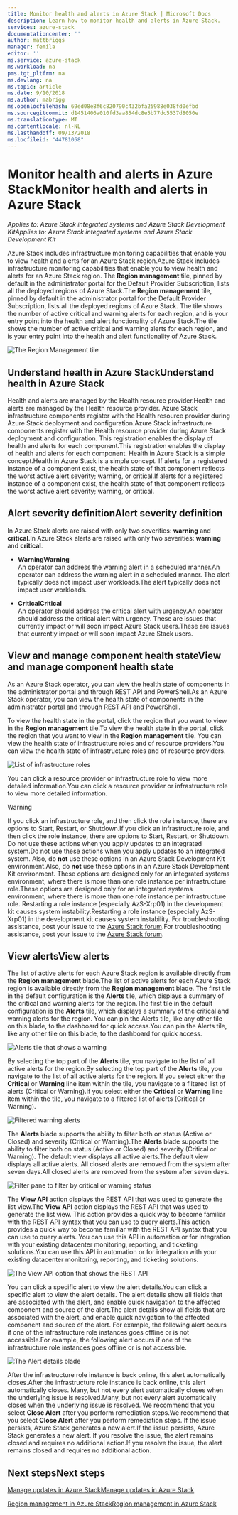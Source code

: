 ```yaml
---
title: Monitor health and alerts in Azure Stack | Microsoft Docs
description: Learn how to monitor health and alerts in Azure Stack.
services: azure-stack
documentationcenter: ''
author: mattbriggs
manager: femila
editor: ''
ms.service: azure-stack
ms.workload: na
pms.tgt_pltfrm: na
ms.devlang: na
ms.topic: article
ms.date: 9/10/2018
ms.author: mabrigg
ms.openlocfilehash: 69ed08e8f6c820790c432bfa25988e038fd0efbd
ms.sourcegitcommit: d1451406a010fd3aa854dc8e5b77dc5537d8050e
ms.translationtype: MT
ms.contentlocale: nl-NL
ms.lasthandoff: 09/13/2018
ms.locfileid: "44781058"
---
```

# <a name="monitor-health-and-alerts-in-azure-stack"></a><span data-ttu-id="8e0d8-103">Monitor health and alerts in Azure Stack</span><span class="sxs-lookup"><span data-stu-id="8e0d8-103">Monitor health and alerts in Azure Stack</span></span>

<span data-ttu-id="8e0d8-104">*Applies to: Azure Stack integrated systems and Azure Stack Development Kit*</span><span class="sxs-lookup"><span data-stu-id="8e0d8-104">*Applies to: Azure Stack integrated systems and Azure Stack Development Kit*</span></span>

<span data-ttu-id="8e0d8-105">Azure Stack includes infrastructure monitoring capabilities that enable you to view health and alerts for an Azure Stack region.</span><span class="sxs-lookup"><span data-stu-id="8e0d8-105">Azure Stack includes infrastructure monitoring capabilities that enable you to view health and alerts for an Azure Stack region.</span></span> <span data-ttu-id="8e0d8-106">The **Region management** tile, pinned by default in the administrator portal for the Default Provider Subscription, lists all the deployed regions of Azure Stack.</span><span class="sxs-lookup"><span data-stu-id="8e0d8-106">The **Region management** tile, pinned by default in the administrator portal for the Default Provider Subscription, lists all the deployed regions of Azure Stack.</span></span> <span data-ttu-id="8e0d8-107">The tile shows the number of active critical and warning alerts for each region, and is your entry point into the health and alert functionality of Azure Stack.</span><span class="sxs-lookup"><span data-stu-id="8e0d8-107">The tile shows the number of active critical and warning alerts for each region, and is your entry point into the health and alert functionality of Azure Stack.</span></span>

 ![The Region Management tile](media/azure-stack-monitor-health/image1.png)

 ## <a name="understand-health-in-azure-stack"></a><span data-ttu-id="8e0d8-109">Understand health in Azure Stack</span><span class="sxs-lookup"><span data-stu-id="8e0d8-109">Understand health in Azure Stack</span></span>

 <span data-ttu-id="8e0d8-110">Health and alerts are managed by the Health resource provider.</span><span class="sxs-lookup"><span data-stu-id="8e0d8-110">Health and alerts are managed by the Health resource provider.</span></span> <span data-ttu-id="8e0d8-111">Azure Stack infrastructure components register with the Health resource provider during Azure Stack deployment and configuration.</span><span class="sxs-lookup"><span data-stu-id="8e0d8-111">Azure Stack infrastructure components register with the Health resource provider during Azure Stack deployment and configuration.</span></span> <span data-ttu-id="8e0d8-112">This registration enables the display of health and alerts for each component.</span><span class="sxs-lookup"><span data-stu-id="8e0d8-112">This registration enables the display of health and alerts for each component.</span></span> <span data-ttu-id="8e0d8-113">Health in Azure Stack is a simple concept.</span><span class="sxs-lookup"><span data-stu-id="8e0d8-113">Health in Azure Stack is a simple concept.</span></span> <span data-ttu-id="8e0d8-114">If alerts for a registered instance of a component exist, the health state of that component reflects the worst active alert severity; warning, or critical.</span><span class="sxs-lookup"><span data-stu-id="8e0d8-114">If alerts for a registered instance of a component exist, the health state of that component reflects the worst active alert severity; warning, or critical.</span></span>

## <a name="alert-severity-definition"></a><span data-ttu-id="8e0d8-115">Alert severity definition</span><span class="sxs-lookup"><span data-stu-id="8e0d8-115">Alert severity definition</span></span>

<span data-ttu-id="8e0d8-116">In Azure Stack alerts are raised with only two severities: **warning** and **critical**.</span><span class="sxs-lookup"><span data-stu-id="8e0d8-116">In Azure Stack alerts are raised with only two severities: **warning** and **critical**.</span></span>

- <span data-ttu-id="8e0d8-117">**Warning**</span><span class="sxs-lookup"><span data-stu-id="8e0d8-117">**Warning**</span></span>  
  <span data-ttu-id="8e0d8-118">An operator can address the warning alert in a scheduled manner.</span><span class="sxs-lookup"><span data-stu-id="8e0d8-118">An operator can address the warning alert in a scheduled manner.</span></span> <span data-ttu-id="8e0d8-119">The alert typically does not impact user workloads.</span><span class="sxs-lookup"><span data-stu-id="8e0d8-119">The alert typically does not impact user workloads.</span></span>

- <span data-ttu-id="8e0d8-120">**Critical**</span><span class="sxs-lookup"><span data-stu-id="8e0d8-120">**Critical**</span></span>  
  <span data-ttu-id="8e0d8-121">An operator should address the critical alert with urgency.</span><span class="sxs-lookup"><span data-stu-id="8e0d8-121">An operator should address the critical alert with urgency.</span></span> <span data-ttu-id="8e0d8-122">These are issues that currently impact or will soon impact Azure Stack users.</span><span class="sxs-lookup"><span data-stu-id="8e0d8-122">These are issues that currently impact or will soon impact Azure Stack users.</span></span> 

 
 ## <a name="view-and-manage-component-health-state"></a><span data-ttu-id="8e0d8-123">View and manage component health state</span><span class="sxs-lookup"><span data-stu-id="8e0d8-123">View and manage component health state</span></span>
 
 <span data-ttu-id="8e0d8-124">As an Azure Stack operator, you can view the health state of components in the administrator portal and through REST API and PowerShell.</span><span class="sxs-lookup"><span data-stu-id="8e0d8-124">As an Azure Stack operator, you can view the health state of components in the administrator portal and through REST API and PowerShell.</span></span>
 
<span data-ttu-id="8e0d8-125">To view the health state in the portal, click the region that you want to view in the **Region management** tile.</span><span class="sxs-lookup"><span data-stu-id="8e0d8-125">To view the health state in the portal, click the region that you want to view in the **Region management** tile.</span></span> <span data-ttu-id="8e0d8-126">You can view the health state of infrastructure roles and of resource providers.</span><span class="sxs-lookup"><span data-stu-id="8e0d8-126">You can view the health state of infrastructure roles and of resource providers.</span></span>

![List of infrastructure roles](media/azure-stack-monitor-health/image2.png)

<span data-ttu-id="8e0d8-128">You can click a resource provider or infrastructure role to view more detailed information.</span><span class="sxs-lookup"><span data-stu-id="8e0d8-128">You can click a resource provider or infrastructure role to view more detailed information.</span></span>

> [!WARNING]  
> <span data-ttu-id="8e0d8-129">If you click an infrastructure role, and then click the role instance, there are options to Start, Restart, or Shutdown.</span><span class="sxs-lookup"><span data-stu-id="8e0d8-129">If you click an infrastructure role, and then click the role instance, there are options to Start, Restart, or Shutdown.</span></span> <span data-ttu-id="8e0d8-130">Do not use these actions when you apply updates to an integrated system.</span><span class="sxs-lookup"><span data-stu-id="8e0d8-130">Do not use these actions when you apply updates to an integrated system.</span></span> <span data-ttu-id="8e0d8-131">Also, do **not** use these options in an Azure Stack Development Kit environment.</span><span class="sxs-lookup"><span data-stu-id="8e0d8-131">Also, do **not** use these options in an Azure Stack Development Kit environment.</span></span> <span data-ttu-id="8e0d8-132">These options are designed only for an integrated systems environment, where there is more than one role instance per infrastructure role.</span><span class="sxs-lookup"><span data-stu-id="8e0d8-132">These options are designed only for an integrated systems environment, where there is more than one role instance per infrastructure role.</span></span> <span data-ttu-id="8e0d8-133">Restarting a role instance (especially AzS-Xrp01) in the development kit causes system instability.</span><span class="sxs-lookup"><span data-stu-id="8e0d8-133">Restarting a role instance (especially AzS-Xrp01) in the development kit causes system instability.</span></span> <span data-ttu-id="8e0d8-134">For troubleshooting assistance, post your issue to the [Azure Stack forum](https://aka.ms/azurestackforum).</span><span class="sxs-lookup"><span data-stu-id="8e0d8-134">For troubleshooting assistance, post your issue to the [Azure Stack forum](https://aka.ms/azurestackforum).</span></span>
>
 
## <a name="view-alerts"></a><span data-ttu-id="8e0d8-135">View alerts</span><span class="sxs-lookup"><span data-stu-id="8e0d8-135">View alerts</span></span>

<span data-ttu-id="8e0d8-136">The list of active alerts for each Azure Stack region is available directly from the **Region management** blade.</span><span class="sxs-lookup"><span data-stu-id="8e0d8-136">The list of active alerts for each Azure Stack region is available directly from the **Region management** blade.</span></span> <span data-ttu-id="8e0d8-137">The first tile in the default configuration is the **Alerts** tile, which displays a summary of the critical and warning alerts for the region.</span><span class="sxs-lookup"><span data-stu-id="8e0d8-137">The first tile in the default configuration is the **Alerts** tile, which displays a summary of the critical and warning alerts for the region.</span></span> <span data-ttu-id="8e0d8-138">You can pin the Alerts tile, like any other tile on this blade, to the dashboard for quick access.</span><span class="sxs-lookup"><span data-stu-id="8e0d8-138">You can pin the Alerts tile, like any other tile on this blade, to the dashboard for quick access.</span></span>   

![Alerts tile that shows a warning](media/azure-stack-monitor-health/image3.png)

<span data-ttu-id="8e0d8-140">By selecting the top part of the **Alerts** tile, you navigate to the list of all active alerts for the region.</span><span class="sxs-lookup"><span data-stu-id="8e0d8-140">By selecting the top part of the **Alerts** tile, you navigate to the list of all active alerts for the region.</span></span> <span data-ttu-id="8e0d8-141">If you select either the **Critical** or **Warning** line item within the tile, you navigate to a filtered list of alerts (Critical or Warning).</span><span class="sxs-lookup"><span data-stu-id="8e0d8-141">If you select either the **Critical** or **Warning** line item within the tile, you navigate to a filtered list of alerts (Critical or Warning).</span></span> 

![Filtered warning alerts](media/azure-stack-monitor-health/image4.png)
  
<span data-ttu-id="8e0d8-143">The **Alerts** blade supports the ability to filter both on status (Active or Closed) and severity (Critical or Warning).</span><span class="sxs-lookup"><span data-stu-id="8e0d8-143">The **Alerts** blade supports the ability to filter both on status (Active or Closed) and severity (Critical or Warning).</span></span> <span data-ttu-id="8e0d8-144">The default view displays all active alerts.</span><span class="sxs-lookup"><span data-stu-id="8e0d8-144">The default view displays all active alerts.</span></span> <span data-ttu-id="8e0d8-145">All closed alerts are removed from the system after seven days.</span><span class="sxs-lookup"><span data-stu-id="8e0d8-145">All closed alerts are removed from the system after seven days.</span></span>

![Filter pane to filter by critical or warning status](media/azure-stack-monitor-health/image5.png)

<span data-ttu-id="8e0d8-147">The **View API** action displays the REST API that was used to generate the list view.</span><span class="sxs-lookup"><span data-stu-id="8e0d8-147">The **View API** action displays the REST API that was used to generate the list view.</span></span> <span data-ttu-id="8e0d8-148">This action provides a quick way to become familiar with the REST API syntax that you can use to query alerts.</span><span class="sxs-lookup"><span data-stu-id="8e0d8-148">This action provides a quick way to become familiar with the REST API syntax that you can use to query alerts.</span></span> <span data-ttu-id="8e0d8-149">You can use this API in automation or for integration with your existing datacenter monitoring, reporting, and ticketing solutions.</span><span class="sxs-lookup"><span data-stu-id="8e0d8-149">You can use this API in automation or for integration with your existing datacenter monitoring, reporting, and ticketing solutions.</span></span> 

![The View API option that shows the REST API](media/azure-stack-monitor-health/image6.png)

<span data-ttu-id="8e0d8-151">You can click a specific alert to view the alert details.</span><span class="sxs-lookup"><span data-stu-id="8e0d8-151">You can click a specific alert to view the alert details.</span></span> <span data-ttu-id="8e0d8-152">The alert details show all fields that are associated with the alert, and enable quick navigation to the affected component and source of the alert.</span><span class="sxs-lookup"><span data-stu-id="8e0d8-152">The alert details show all fields that are associated with the alert, and enable quick navigation to the affected component and source of the alert.</span></span> <span data-ttu-id="8e0d8-153">For example, the following alert occurs if one of the infrastructure role instances goes offline or is not accessible.</span><span class="sxs-lookup"><span data-stu-id="8e0d8-153">For example, the following alert occurs if one of the infrastructure role instances goes offline or is not accessible.</span></span>  

![The Alert details blade](media/azure-stack-monitor-health/image7.png)

<span data-ttu-id="8e0d8-155">After the infrastructure role instance is back online, this alert automatically closes.</span><span class="sxs-lookup"><span data-stu-id="8e0d8-155">After the infrastructure role instance is back online, this alert automatically closes.</span></span> <span data-ttu-id="8e0d8-156">Many, but not every alert automatically closes when the underlying issue is resolved.</span><span class="sxs-lookup"><span data-stu-id="8e0d8-156">Many, but not every alert automatically closes when the underlying issue is resolved.</span></span> <span data-ttu-id="8e0d8-157">We recommend that you select **Close Alert** after you perform remediation steps.</span><span class="sxs-lookup"><span data-stu-id="8e0d8-157">We recommend that you select **Close Alert** after you perform remediation steps.</span></span> <span data-ttu-id="8e0d8-158">If the issue persists, Azure Stack generates a new alert.</span><span class="sxs-lookup"><span data-stu-id="8e0d8-158">If the issue persists, Azure Stack generates a new alert.</span></span> <span data-ttu-id="8e0d8-159">If you resolve the issue, the alert remains closed and requires no additional action.</span><span class="sxs-lookup"><span data-stu-id="8e0d8-159">If you resolve the issue, the alert remains closed and requires no additional action.</span></span>

## <a name="next-steps"></a><span data-ttu-id="8e0d8-160">Next steps</span><span class="sxs-lookup"><span data-stu-id="8e0d8-160">Next steps</span></span>

[<span data-ttu-id="8e0d8-161">Manage updates in Azure Stack</span><span class="sxs-lookup"><span data-stu-id="8e0d8-161">Manage updates in Azure Stack</span></span>](azure-stack-updates.md)

[<span data-ttu-id="8e0d8-162">Region management in Azure Stack</span><span class="sxs-lookup"><span data-stu-id="8e0d8-162">Region management in Azure Stack</span></span>](azure-stack-region-management.md)
